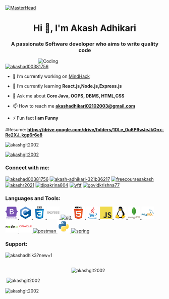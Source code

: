 [![MasterHead](https://1.bp.blogspot.com/-7A4WynwLsMw/XbBpCXG8fHI/AAAAAAAAMt4/uOa1bpLskYgrwGbllhSu2SDj_Mig8SXJQCLcBGAsYHQ/s1600/2000_600px.gif)](https://rishavchanda.io)
<h1 align="center">Hi 👋, I'm Akash Adhikari</h1>
<h3 align="center">A passionate Software developer who aims to write quality code</h3>
<img align="right" alt="Coding" width="400" src="https://cdn.dribbble.com/users/1162077/screenshots/3848914/programmer.gif">

<p align="left"> <a href="https://twitter.com/akashad00381756" target="blank"><img src="https://img.shields.io/twitter/follow/akashad00381756?logo=twitter&style=for-the-badge" alt="akashad00381756" /></a> </p>


- 🔭 I’m currently working on [MindHack](https://deluxe-liger-a6a3a7.netlify.app/)

- 🌱 I’m currently learning **React.js,Node.js,Express.js**

- 💬 Ask me about **Core Java, OOPS, DBMS, HTML,CSS**

- 📫 How to reach me **akashadhikari02102003@gmail.com**

- ⚡ Fun fact **I am Funny**

 #Resume: **https://drive.google.com/drive/folders/1DLe_0u6P6wJeJkOnx-Re2XJ_kgp6r6e8**

<p align="left"> <img src="https://komarev.com/ghpvc/?username=akashgit2002&label=Profile%20views&color=0e75b6&style=flat" alt="akashgit2002" /> </p>

<p align="left"> <a href="https://github.com/ryo-ma/github-profile-trophy"><img src="https://github-profile-trophy.vercel.app/?username=akashgit2002" alt="akashgit2002" /></a> </p>


<h3 align="left">Connect with me:</h3>
<p align="left">
<a href="https://twitter.com/akashad00381756" target="blank"><img align="center" src="https://raw.githubusercontent.com/rahuldkjain/github-profile-readme-generator/master/src/images/icons/Social/twitter.svg" alt="akashad00381756" height="30" width="40" /></a>
<a href="https://linkedin.com/in/akash-adhikari-321b36217" target="blank"><img align="center" src="https://raw.githubusercontent.com/rahuldkjain/github-profile-readme-generator/master/src/images/icons/Social/linked-in-alt.svg" alt="akash-adhikari-321b36217" height="30" width="40" /></a>
<a href="https://kaggle.com/freecoursesakash" target="blank"><img align="center" src="https://raw.githubusercontent.com/rahuldkjain/github-profile-readme-generator/master/src/images/icons/Social/kaggle.svg" alt="freecoursesakash" height="30" width="40" /></a>
<a href="https://www.codechef.com/users/akashr2021" target="blank"><img align="center" src="https://cdn.jsdelivr.net/npm/simple-icons@3.1.0/icons/codechef.svg" alt="akashr2021" height="30" width="40" /></a>
<a href="https://www.hackerrank.com/dipakrina804" target="blank"><img align="center" src="https://raw.githubusercontent.com/rahuldkjain/github-profile-readme-generator/master/src/images/icons/Social/hackerrank.svg" alt="dipakrina804" height="30" width="40" /></a>
<a href="https://www.leetcode.com/yftf" target="blank"><img align="center" src="https://raw.githubusercontent.com/rahuldkjain/github-profile-readme-generator/master/src/images/icons/Social/leet-code.svg" alt="yftf" height="30" width="40" /></a>
<a href="https://auth.geeksforgeeks.org/user/govidkrishna77" target="blank"><img align="center" src="https://raw.githubusercontent.com/rahuldkjain/github-profile-readme-generator/master/src/images/icons/Social/geeks-for-geeks.svg" alt="govidkrishna77" height="30" width="40" /></a>
</p>

<h3 align="left">Languages and Tools:</h3>
<p align="left"> <a href="https://getbootstrap.com" target="_blank" rel="noreferrer"> <img src="https://raw.githubusercontent.com/devicons/devicon/master/icons/bootstrap/bootstrap-plain-wordmark.svg" alt="bootstrap" width="40" height="40"/> </a> <a href="https://www.cprogramming.com/" target="_blank" rel="noreferrer"> <img src="https://raw.githubusercontent.com/devicons/devicon/master/icons/c/c-original.svg" alt="c" width="40" height="40"/> </a> <a href="https://www.w3schools.com/css/" target="_blank" rel="noreferrer"> <img src="https://raw.githubusercontent.com/devicons/devicon/master/icons/css3/css3-original-wordmark.svg" alt="css3" width="40" height="40"/> </a> <a href="https://expressjs.com" target="_blank" rel="noreferrer"> <img src="https://raw.githubusercontent.com/devicons/devicon/master/icons/express/express-original-wordmark.svg" alt="express" width="40" height="40"/> </a> <a href="https://git-scm.com/" target="_blank" rel="noreferrer"> <img src="https://www.vectorlogo.zone/logos/git-scm/git-scm-icon.svg" alt="git" width="40" height="40"/> </a> <a href="https://www.w3.org/html/" target="_blank" rel="noreferrer"> <img src="https://raw.githubusercontent.com/devicons/devicon/master/icons/html5/html5-original-wordmark.svg" alt="html5" width="40" height="40"/> </a> <a href="https://www.java.com" target="_blank" rel="noreferrer"> <img src="https://raw.githubusercontent.com/devicons/devicon/master/icons/java/java-original.svg" alt="java" width="40" height="40"/> </a> <a href="https://developer.mozilla.org/en-US/docs/Web/JavaScript" target="_blank" rel="noreferrer"> <img src="https://raw.githubusercontent.com/devicons/devicon/master/icons/javascript/javascript-original.svg" alt="javascript" width="40" height="40"/> </a> <a href="https://www.linux.org/" target="_blank" rel="noreferrer"> <img src="https://raw.githubusercontent.com/devicons/devicon/master/icons/linux/linux-original.svg" alt="linux" width="40" height="40"/> </a> <a href="https://www.mongodb.com/" target="_blank" rel="noreferrer"> <img src="https://raw.githubusercontent.com/devicons/devicon/master/icons/mongodb/mongodb-original-wordmark.svg" alt="mongodb" width="40" height="40"/> </a> <a href="https://www.mysql.com/" target="_blank" rel="noreferrer"> <img src="https://raw.githubusercontent.com/devicons/devicon/master/icons/mysql/mysql-original-wordmark.svg" alt="mysql" width="40" height="40"/> </a> <a href="https://nodejs.org" target="_blank" rel="noreferrer"> <img src="https://raw.githubusercontent.com/devicons/devicon/master/icons/nodejs/nodejs-original-wordmark.svg" alt="nodejs" width="40" height="40"/> </a> <a href="https://www.oracle.com/" target="_blank" rel="noreferrer"> <img src="https://raw.githubusercontent.com/devicons/devicon/master/icons/oracle/oracle-original.svg" alt="oracle" width="40" height="40"/> </a> <a href="https://postman.com" target="_blank" rel="noreferrer"> <img src="https://www.vectorlogo.zone/logos/getpostman/getpostman-icon.svg" alt="postman" width="40" height="40"/> </a> <a href="https://www.python.org" target="_blank" rel="noreferrer">
<img src="https://raw.githubusercontent.com/devicons/devicon/master/icons/python/python-original.svg" alt="python" width="40" height="40"/> </a> 
 <a href="https://spring.io/" target="_blank" rel="noreferrer"> <img src="https://www.vectorlogo.zone/logos/springio/springio-icon.svg" alt="spring" width="40" height="40"/> </a> </p>

<h3 align="left">Support:</h3>
<p><a href="https://www.buymeacoffee.com/akashadhik3?new=1"> <img align="left" src="https://cdn.buymeacoffee.com/buttons/v2/default-yellow.png" height="50" width="210" alt="akashadhik3?new=1" /></a></p><br><br>

<p><img align="left" src="https://github-readme-stats.vercel.app/api/top-langs?username=akashgit2002&show_icons=true&locale=en&layout=compact" alt="akashgit2002" /></p>&nbsp;&nbsp;

<p>&nbsp;<img align="center" src="https://github-readme-stats.vercel.app/api?username=akashgit2002&show_icons=true&locale=en" alt="akashgit2002" /></p>

<p><img align="center" src="https://github-readme-streak-stats.herokuapp.com/?user=akashgit2002&" alt="akashgit2002" /></p>
